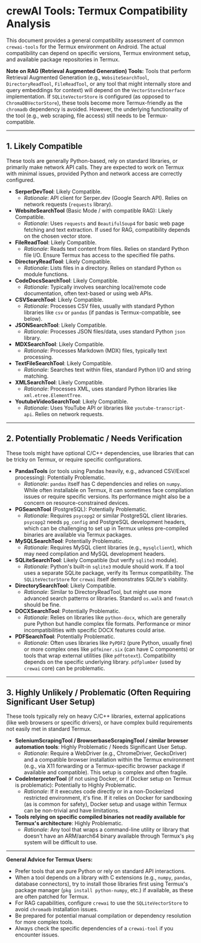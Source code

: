 # crewAI Tools: Termux Compatibility Analysis

This document provides a general compatibility assessment of common `crewai-tools` for the Termux environment on Android. The actual compatibility can depend on specific versions, Termux environment setup, and available package repositories in Termux.

**Note on RAG (Retrieval Augmented Generation) Tools:**
Tools that perform Retrieval Augmented Generation (e.g., `WebsiteSearchTool`, `DirectoryReadTool`, `FileReadTool`, or any tool that might internally store and query embeddings for context) will depend on the `VectorStoreInterface` implementation. If `SQLiteVectorStore` is configured (as opposed to `ChromaDBVectorStore`), these tools become more Termux-friendly as the `chromadb` dependency is avoided. However, the underlying functionality of the tool (e.g., web scraping, file access) still needs to be Termux-compatible.

---

## 1. Likely Compatible

These tools are generally Python-based, rely on standard libraries, or primarily make network API calls. They are expected to work on Termux with minimal issues, provided Python and network access are correctly configured.

*   **SerperDevTool**: Likely Compatible.
    *   *Rationale*: API client for Serper.dev (Google Search API). Relies on network requests (`requests` library).
*   **WebsiteSearchTool** (Basic Mode / with compatible RAG): Likely Compatible.
    *   *Rationale*: Uses `requests` and `BeautifulSoup4` for basic web page fetching and text extraction. If used for RAG, compatibility depends on the chosen vector store.
*   **FileReadTool**: Likely Compatible.
    *   *Rationale*: Reads text content from files. Relies on standard Python file I/O. Ensure Termux has access to the specified file paths.
*   **DirectoryReadTool**: Likely Compatible.
    *   *Rationale*: Lists files in a directory. Relies on standard Python `os` module functions.
*   **CodeDocsSearchTool**: Likely Compatible.
    *   *Rationale*: Typically involves searching local/remote code documentation, often text-based or using web APIs.
*   **CSVSearchTool**: Likely Compatible.
    *   *Rationale*: Processes CSV files, usually with standard Python libraries like `csv` or `pandas` (if pandas is Termux-compatible, see below).
*   **JSONSearchTool**: Likely Compatible.
    *   *Rationale*: Processes JSON files/data, uses standard Python `json` library.
*   **MDXSearchTool**: Likely Compatible.
    *   *Rationale*: Processes Markdown (MDX) files, typically text processing.
*   **TextFileSearchTool**: Likely Compatible.
    *   *Rationale*: Searches text within files, standard Python I/O and string matching.
*   **XMLSearchTool**: Likely Compatible.
    *   *Rationale*: Processes XML, uses standard Python libraries like `xml.etree.ElementTree`.
*   **YoutubeVideoSearchTool**: Likely Compatible.
    *   *Rationale*: Uses YouTube API or libraries like `youtube-transcript-api`. Relies on network requests.

---

## 2. Potentially Problematic / Needs Verification

These tools might have optional C/C++ dependencies, use libraries that can be tricky on Termux, or require specific configurations.

*   **PandasTools** (or tools using Pandas heavily, e.g., advanced CSV/Excel processing): Potentially Problematic.
    *   *Rationale*: `pandas` itself has C dependencies and relies on `numpy`. While often installable on Termux, it can sometimes face compilation issues or require specific versions. Its performance might also be a concern on resource-constrained devices.
*   **PGSearchTool** (PostgreSQL): Potentially Problematic.
    *   *Rationale*: Requires `psycopg2` or similar PostgreSQL client libraries. `psycopg2` needs `pg_config` and PostgreSQL development headers, which can be challenging to set up in Termux unless pre-compiled binaries are available via Termux packages.
*   **MySQLSearchTool**: Potentially Problematic.
    *   *Rationale*: Requires MySQL client libraries (e.g., `mysqlclient`), which may need compilation and MySQL development headers.
*   **SQLiteSearchTool**: Likely Compatible (but verify `sqlite3` module).
    *   *Rationale*: Python's built-in `sqlite3` module should work. If a tool uses a separate SQLite package, verify its Termux compatibility. The `SQLiteVectorStore` for `crewai` itself demonstrates SQLite's viability.
*   **DirectorySearchTool**: Likely Compatible.
    *   *Rationale*: Similar to DirectoryReadTool, but might use more advanced search patterns or libraries. Standard `os.walk` and `fnmatch` should be fine.
*   **DOCXSearchTool**: Potentially Problematic.
    *   *Rationale*: Relies on libraries like `python-docx`, which are generally pure Python but handle complex file formats. Performance or minor incompatibilities with specific DOCX features could arise.
*   **PDFSearchTool**: Potentially Problematic.
    *   *Rationale*: Often uses libraries like `PyPDF2` (pure Python, usually fine) or more complex ones like `pdfminer.six` (can have C components) or tools that wrap external utilities (like `pdftotext`). Compatibility depends on the specific underlying library. `pdfplumber` (used by `crewai` core) can be problematic.

---

## 3. Highly Unlikely / Problematic (Often Requiring Significant User Setup)

These tools typically rely on heavy C/C++ libraries, external applications (like web browsers or specific drivers), or have complex build requirements not easily met in standard Termux.

*   **SeleniumScrapingTool / BrowserbaseScrapingTool / similar browser automation tools**: Highly Problematic / Needs Significant User Setup.
    *   *Rationale*: Require a WebDriver (e.g., ChromeDriver, GeckoDriver) and a compatible browser installation within the Termux environment (e.g., via X11 forwarding or a Termux-specific browser package if available and compatible). This setup is complex and often fragile.
*   **CodeInterpreterTool** (if not using Docker, or if Docker setup on Termux is problematic): Potentially to Highly Problematic.
    *   *Rationale*: If it executes code directly or in a non-Dockerized restricted environment, it's fine. If it relies on Docker for sandboxing (as is common for safety), Docker setup and usage within Termux can be non-trivial and have limitations.
*   **Tools relying on specific compiled binaries not readily available for Termux's architecture**: Highly Problematic.
    *   *Rationale*: Any tool that wraps a command-line utility or library that doesn't have an ARM/aarch64 binary available through Termux's `pkg` system will be difficult to use.

---

**General Advice for Termux Users:**
-   Prefer tools that are pure Python or rely on standard API interactions.
-   When a tool depends on a library with C extensions (e.g., `numpy`, `pandas`, database connectors), try to install those libraries first using Termux's package manager (`pkg install python-numpy`, etc.) if available, as these are often patched for Termux.
-   For RAG capabilities, configure `crewai` to use the `SQLiteVectorStore` to avoid `chromadb` installation issues.
-   Be prepared for potential manual compilation or dependency resolution for more complex tools.
-   Always check the specific dependencies of a `crewai-tool` if you encounter issues.
